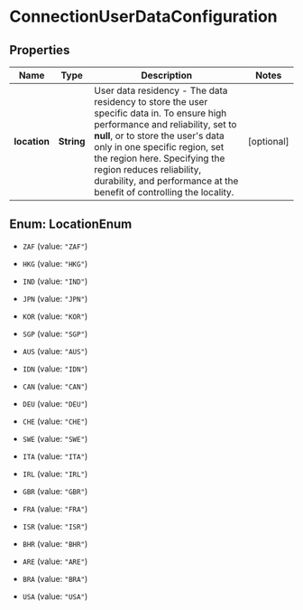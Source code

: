 # ConnectionUserDataConfiguration

## Properties

Name | Type | Description | Notes
------------ | ------------- | ------------- | -------------
**location** | **String** | User data residency - The data residency to store the user specific data in. To ensure high performance and reliability, set to **null**, or to store the user&#39;s data only in one specific region, set the region here. Specifying the region reduces reliability, durability, and performance at the benefit of controlling the locality.  | [optional] 



## Enum: LocationEnum


* `ZAF` (value: `"ZAF"`)

* `HKG` (value: `"HKG"`)

* `IND` (value: `"IND"`)

* `JPN` (value: `"JPN"`)

* `KOR` (value: `"KOR"`)

* `SGP` (value: `"SGP"`)

* `AUS` (value: `"AUS"`)

* `IDN` (value: `"IDN"`)

* `CAN` (value: `"CAN"`)

* `DEU` (value: `"DEU"`)

* `CHE` (value: `"CHE"`)

* `SWE` (value: `"SWE"`)

* `ITA` (value: `"ITA"`)

* `IRL` (value: `"IRL"`)

* `GBR` (value: `"GBR"`)

* `FRA` (value: `"FRA"`)

* `ISR` (value: `"ISR"`)

* `BHR` (value: `"BHR"`)

* `ARE` (value: `"ARE"`)

* `BRA` (value: `"BRA"`)

* `USA` (value: `"USA"`)




